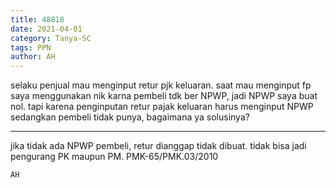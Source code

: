 ```yaml
---
title: 48818
date: 2021-04-01
category: Tanya-SC
tags: PPN
author: AH
---
```


selaku penjual mau menginput retur pjk keluaran. saat mau menginput fp saya menggunakan nik karna pembeli tdk ber NPWP, jadi NPWP saya buat nol. tapi karena penginputan retur pajak keluaran harus menginput NPWP sedangkan pembeli tidak punya, bagaimana ya solusinya?

---

jika tidak ada NPWP pembeli, retur dianggap tidak dibuat. tidak bisa jadi pengurang PK maupun PM. PMK-65/PMK.03/2010

`AH`
